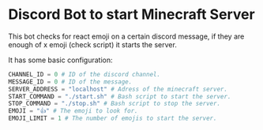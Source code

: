 # Discord Bot to start Minecraft Server
This bot checks for react emoji on a certain discord message, if they are enough of x emoji (check script) it starts the server.

It has some basic configuration:
```python
CHANNEL_ID = 0 # ID of the discord channel.
MESSAGE_ID = 0 # ID of the message.
SERVER_ADDRESS = "localhost" # Adress of the minecraft server.
START_COMMAND = "./start.sh" # Bash script to start the server.
STOP_COMMAND = "./stop.sh" # Bash script to stop the server.
EMOJI = "👍" # The emoji to look for.
EMOJI_LIMIT = 1 # The number of emojis to start the server.
